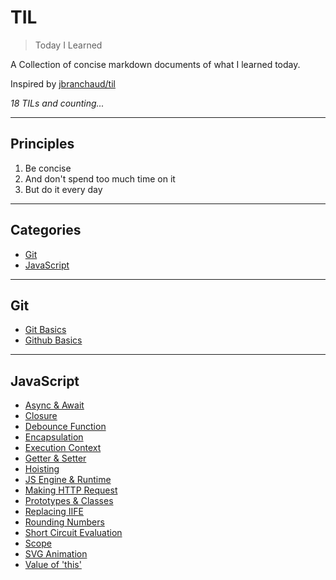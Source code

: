 # TIL

> Today I Learned

A Collection of concise markdown documents of what I learned today.

Inspired by [jbranchaud/til](https://github.com/jbranchaud/til)

_18 TILs and counting..._

---

## Principles

1. Be concise
2. And don't spend too much time on it
3. But do it every day

---

## Categories

- [Git](#git)
- [JavaScript](#javascript)

---

## Git

- [Git Basics](/Git/git-basics.md)
- [Github Basics](/Git/github-basics.md)

---

## JavaScript

- [Async & Await](/JavaScript/async-and-await.md)
- [Closure](/JavaScript/closure.md)
- [Debounce Function](/JavaScript/debounce-function.md)
- [Encapsulation](/JavaScript/encapsulation.md)
- [Execution Context](/JavaScript/execution-context.md)
- [Getter & Setter](/JavaScript/getter-and-setter.md)
- [Hoisting](/JavaScript/hoisting.md)
- [JS Engine & Runtime](/JavaScript/js-engine-and-runtime.md)
- [Making HTTP Request](/JavaScript/making-http-request.md)
- [Prototypes & Classes](/JavaScript/prototypes-and-classes.md)
- [Replacing IIFE](/JavaScript/replacing-iife.md)
- [Rounding Numbers](/JavaScript/rounding-numbers.md)
- [Short Circuit Evaluation](/JavaScript/short-circuit-evaluation.md)
- [Scope](/JavaScript/scope.md)
- [SVG Animation](/JavaScript/svg-animation.md)
- [Value of 'this'](JavaScript/value-of-this.md)
